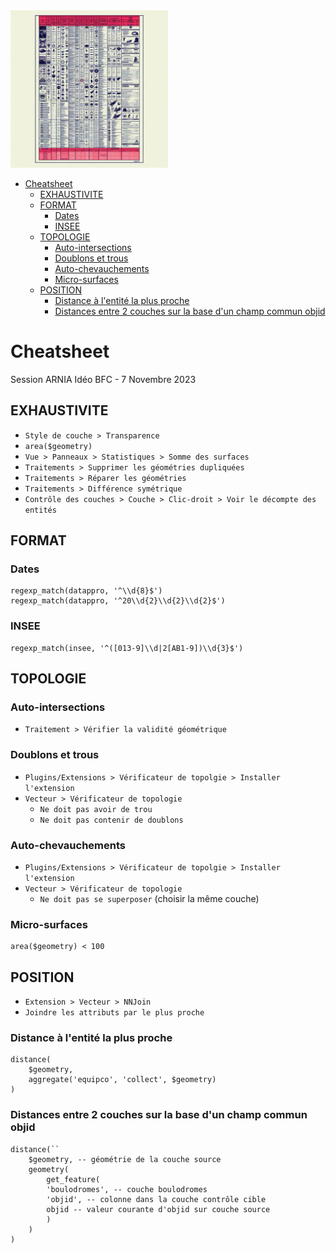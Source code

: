 <!-- TOC start (generated with https://github.com/derlin/bitdowntoc) -->

<img src=images/antiseche.jfif width=50%>

- [Cheatsheet](#cheatsheet)
   * [EXHAUSTIVITE](#exhaustivite)
   * [FORMAT](#format)
      + [Dates](#dates)
      + [INSEE](#insee)
   * [TOPOLOGIE](#topologie)
      + [Auto-intersections](#auto-intersections)
      + [Doublons et trous](#doublons-et-trous)
      + [Auto-chevauchements](#auto-chevauchements)
      + [Micro-surfaces](#micro-surfaces)
   * [POSITION](#position)
      + [Distance à l'entité la plus proche](#distance-à-lentité-la-plus-proche)
      + [Distances entre 2 couches sur la base d'un champ commun objid](#distances-entre-2-couches-sur-la-base-dun-champ-commun-objid)

<!-- TOC end -->

<!-- TOC --><a name="cheatsheet"></a>
# Cheatsheet
Session ARNIA Idéo BFC - 7 Novembre 2023

<!-- TOC --><a name="exhaustivite"></a>
## EXHAUSTIVITE

- `Style de couche > Transparence`
- `area($geometry)`
- `Vue > Panneaux > Statistiques > Somme des surfaces`
- `Traitements > Supprimer les géométries dupliquées`
- `Traitements > Réparer les géométries`
- `Traitements > Différence symétrique`
- `Contrôle des couches > Couche > Clic-droit > Voir le décompte des entités`

<!-- TOC --><a name="format"></a>
## FORMAT
<!-- TOC --><a name="dates"></a>
### Dates
	regexp_match(datappro, '^\\d{8}$')
	regexp_match(datappro, '^20\\d{2}\\d{2}\\d{2}$')

<!-- TOC --><a name="insee"></a>
### INSEE

	regexp_match(insee, '^([013-9]\\d|2[AB1-9])\\d{3}$')

<!-- TOC --><a name="topologie"></a>
## TOPOLOGIE

<!-- TOC --><a name="auto-intersections"></a>
### Auto-intersections
- `Traitement > Vérifier la validité géométrique`

<!-- TOC --><a name="doublons-et-trous"></a>
### Doublons et trous
- `Plugins/Extensions > Vérificateur de topolgie > Installer l'extension`
- `Vecteur > Vérificateur de topologie`
	- `Ne doit pas avoir de trou`
	- `Ne doit pas contenir de doublons`

<!-- TOC --><a name="auto-chevauchements"></a>
### Auto-chevauchements
- `Plugins/Extensions > Vérificateur de topolgie > Installer l'extension`
- `Vecteur > Vérificateur de topologie`
	- `Ne doit pas se superposer` (choisir la même couche)

<!-- TOC --><a name="micro-surfaces"></a>
### Micro-surfaces
	area($geometry) < 100

<!-- TOC --><a name="position"></a>
## POSITION
- `Extension > Vecteur > NNJoin`
- `Joindre les attributs par le plus proche`

<!-- TOC --><a name="distance-à-lentité-la-plus-proche"></a>
### Distance à l'entité la plus proche

	distance(
		$geometry,
		aggregate('equipco', 'collect', $geometry)
	)

<!-- TOC --><a name="distances-entre-2-couches-sur-la-base-dun-champ-commun-objid"></a>
### Distances entre 2 couches sur la base d'un champ commun objid
	distance(``
		$geometry, -- géométrie de la couche source
		geometry(
			get_feature(
			'boulodromes', -- couche boulodromes
			'objid', -- colonne dans la couche contrôle cible
			objid -- valeur courante d'objid sur couche source
			)
		)
	)